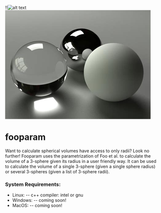 !!![alt text](https://github.com/pilambdaepsilon/fooparam/tree/main/README_images/3sphere.jpg?raw=true)
![plot](./README_images/3sphere.jpg)

# fooparam
Want to calculate spherical volumes have access to only radii? Look no further! Fooparam uses the parametrization of Foo et al. to calculate the volume of a 3-sphere given its radius in a user friendly way. It can be used to calculate the 
volume of a single 3-sphere (given a single sphere radius) or several 3-spheres (given a list of 3-sphere radii).

### System Requirements:
   - Linux: 
      -- c++ compiler: intel or gnu
   - Windows:
      -- coming soon!
   - MacOS:
      -- coming soon!

